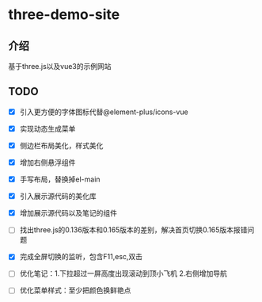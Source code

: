 # three-demo-site

## 介绍

基于three.js以及vue3的示例网站

## TODO
- [x] 引入更方便的字体图标代替@element-plus/icons-vue
- [x] 实现动态生成菜单
- [x] 侧边栏布局美化，样式美化
- [x] 增加右侧悬浮组件
- [x] 手写布局，替换掉el-main
- [x] 引入展示源代码的美化库
- [x] 增加展示源代码以及笔记的组件
- [ ] 找出three.js的0.136版本和0.165版本的差别，解决首页切换0.165版本报错问题
- [x] 完成全屏切换的监听，包含F11,esc,双击
- [ ] 优化笔记：1.下拉超过一屏高度出现滚动到顶小飞机 2.右侧增加导航
- [ ] 优化菜单样式：至少把颜色换鲜艳点

